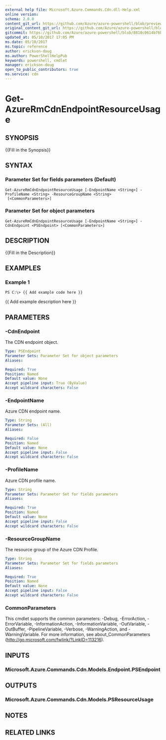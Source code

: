```yaml
---
external help file: Microsoft.Azure.Commands.Cdn.dll-Help.xml
online version:
schema: 2.0.0
content_git_url: https://github.com/Azure/azure-powershell/blob/preview/src/ResourceManager/Cdn/Commands.Cdn/help/Get-AzureRmCdnEndpointResourceUsage.md
original_content_git_url: https://github.com/Azure/azure-powershell/blob/preview/src/ResourceManager/Cdn/Commands.Cdn/help/Get-AzureRmCdnEndpointResourceUsage.md
gitcommit: https://github.com/Azure/azure-powershell/blob/8810c0614b76be8d014616888a4ae7733a452af9
updated_at: 05/10/2017 17:05 PM
ms.date: 05/10/2017
ms.topic: reference
author: erickson-doug
ms.author: PowerShellHelpPub
keywords: powershell, cmdlet
manager: erickson-doug
open_to_public_contributors: true
ms.service: cdn
---
```


# Get-AzureRmCdnEndpointResourceUsage

## SYNOPSIS
{{Fill in the Synopsis}}

## SYNTAX

### Parameter Set for fields parameters (Default)
```
Get-AzureRmCdnEndpointResourceUsage [-EndpointName <String>] -ProfileName <String> -ResourceGroupName <String>
 [<CommonParameters>]
```

### Parameter Set for object parameters
```
Get-AzureRmCdnEndpointResourceUsage [-EndpointName <String>] -CdnEndpoint <PSEndpoint> [<CommonParameters>]
```

## DESCRIPTION
{{Fill in the Description}}

## EXAMPLES

### Example 1
```
PS C:\> {{ Add example code here }}
```

{{ Add example description here }}

## PARAMETERS

### -CdnEndpoint
The CDN endpoint object.

```yaml
Type: PSEndpoint
Parameter Sets: Parameter Set for object parameters
Aliases: 

Required: True
Position: Named
Default value: None
Accept pipeline input: True (ByValue)
Accept wildcard characters: False
```

### -EndpointName
Azure CDN endpoint name.

```yaml
Type: String
Parameter Sets: (All)
Aliases: 

Required: False
Position: Named
Default value: None
Accept pipeline input: False
Accept wildcard characters: False
```

### -ProfileName
Azure CDN profile name.

```yaml
Type: String
Parameter Sets: Parameter Set for fields parameters
Aliases: 

Required: True
Position: Named
Default value: None
Accept pipeline input: False
Accept wildcard characters: False
```

### -ResourceGroupName
The resource group of the Azure CDN Profile.

```yaml
Type: String
Parameter Sets: Parameter Set for fields parameters
Aliases: 

Required: True
Position: Named
Default value: None
Accept pipeline input: False
Accept wildcard characters: False
```

### CommonParameters
This cmdlet supports the common parameters: -Debug, -ErrorAction, -ErrorVariable, -InformationAction, -InformationVariable, -OutVariable, -OutBuffer, -PipelineVariable, -Verbose, -WarningAction, and -WarningVariable. For more information, see about_CommonParameters (http://go.microsoft.com/fwlink/?LinkID=113216).

## INPUTS

### Microsoft.Azure.Commands.Cdn.Models.Endpoint.PSEndpoint

## OUTPUTS

### Microsoft.Azure.Commands.Cdn.Models.PSResourceUsage

## NOTES

## RELATED LINKS

